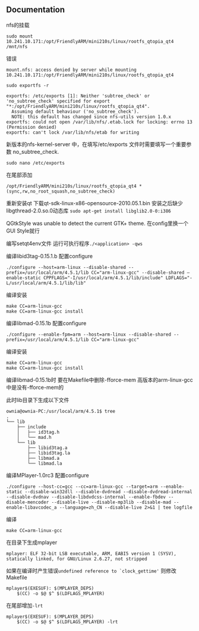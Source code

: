 ## Documentation


nfs的挂载
```
sudo mount 10.241.10.171:/opt/FriendlyARM/mini210s/linux/rootfs_qtopia_qt4 /mnt/nfs
```

错误
```
mount.nfs: access denied by server while mounting 10.241.10.171:/opt/FriendlyARM/mini210s/linux/rootfs_qtopia_qt4
```
```
sudo exportfs -r
```
```
exportfs: /etc/exports [1]: Neither 'subtree_check' or 'no_subtree_check' specified for export "*:/opt/FriendlyARM/mini210s/linux/rootfs_qtopia_qt4".
  Assuming default behaviour ('no_subtree_check').
  NOTE: this default has changed since nfs-utils version 1.0.x
exportfs: could not open /var/lib/nfs/.etab.lock for locking: errno 13 (Permission denied)
exportfs: can't lock /var/lib/nfs/etab for writing
```
新版本的nfs-kernel-server 中，在填写/etc/exports 文件时需要填写一个重要参数  no_subtree_check.

```
sudo nano /etc/exports
```
在尾部添加
```
/opt/FriendlyARM/mini210s/linux/rootfs_qtopia_qt4 *(sync,rw,no_root_squash,no_subtree_check)
```

重新安装qt
下载qt-sdk-linux-x86-opensource-2010.05.1.bin
安装之后缺少libgthread-2.0.so.0动态库
```sudo apt-get install libglib2.0-0:i386```

QGtkStyle was unable to detect the current GTK+ theme.
在config里换一个GUI Style就行

编写setqt4env文件
运行可执行程序```./<application> -qws```

编译libid3tag-0.15.1.b
配置configure
```
./configure --host=arm-linux --disable-shared --prefix=/usr/local/arm/4.5.1/lib CC="arm-linux-gcc" --disable-shared –enable-static CPPFLAGS="-I/usr/local/arm/4.5.1/lib/include" LDFLAGS="-L/usr/local/arm/4.5.1/lib/lib" 
```
编译安装
```
make CC=arm-linux-gcc
make CC=arm-linux-gcc install
```

编译libmad-0.15.1b
配置configure
```
./configure --enable-fpm=arm --host=arm-linux --disable-shared --prefix=/usr/local/arm/4.5.1/lib CC="arm-linux-gcc"
```
编译安装
```
make CC=arm-linux-gcc
make CC=arm-linux-gcc install
```
编译libmad-0.15.1b时
要在Makefile中删除-fforce-mem
高版本的arm-linux-gcc中是没有-fforce-mem的

此时lib目录下生成以下文件
```
ownia@ownia-PC:/usr/local/arm/4.5.1$ tree
.
└── lib
    ├── include
    │   ├── id3tag.h
    │   └── mad.h
    └── lib
        ├── libid3tag.a
        ├── libid3tag.la
        ├── libmad.a
        └── libmad.la
```

编译MPlayer-1.0rc3
配置configure
```
./configure --host-cc=gcc --cc=arm-linux-gcc --target=arm --enable-static --disable-win32dll --disable-dvdread --disable-dvdread-internal --disable-dvdnav --disable-libdvdcss-internal --enable-fbdev --disable-mencoder --disable-live --disable-mp3lib --disable-mad --enable-libavcodec_a --language=zh_CN --disable-live 2>&1 | tee logfile
```
编译
```
make CC=arm-linux-gcc
```
在目录下生成mplayer
```
mplayer: ELF 32-bit LSB executable, ARM, EABI5 version 1 (SYSV), statically linked, for GNU/Linux 2.6.27, not stripped
```
如果在编译时产生错误```undefined reference to `clock_gettime'```
则修改Makefile
```
mplayer$(EXESUF): $(MPLAYER_DEPS)
	$(CC) -o $@ $^ $(LDFLAGS_MPLAYER)
```
在尾部增加```-lrt```
```
mplayer$(EXESUF): $(MPLAYER_DEPS)
	$(CC) -o $@ $^ $(LDFLAGS_MPLAYER) -lrt
```